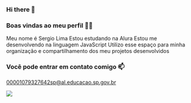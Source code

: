 ### Hi there 👋
### Boas vindas ao meu perfil 💙💙
Meu nome é Sergio Lima
Estou estudando na Alura
Estou me desenvolvendo na linguagem JavaScript
Utilizo esse espaço para minha organização e compartilhamento dos meu projetos desenvolvidos


### Você pode entrar em contato comigo 📫
00001079327642sp@al.educacao.sp.gov.br

![](https://tenor.com/pt-BR/view/spfc-são-paulo-são-paulo-fc-tricolor-lucas-gif-16813121)
